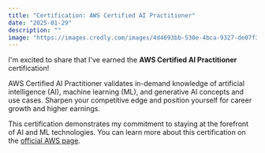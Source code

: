 ```yaml
---
title: "Certification: AWS Certified AI Practitioner"
date: "2025-01-29"
description: ""
image: "https://images.credly.com/images/4d4693bb-530e-4bca-9327-de07f3aa2348/image.png"
---
```


I'm excited to share that I've earned the **AWS Certified AI Practitioner** certification!

AWS Certified AI Practitioner validates in-demand knowledge of artificial intelligence (AI), machine learning (ML), and generative AI concepts and use cases. Sharpen your competitive edge and position yourself for career growth and higher earnings.

This certification demonstrates my commitment to staying at the forefront of AI and ML technologies. You can learn more about this certification on the [official AWS page](https://aws.amazon.com/certification/certified-ai-practitioner/). 

